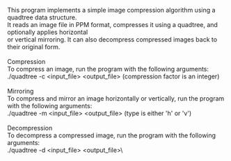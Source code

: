 This program implements a simple image compression algorithm using a quadtree data structure.\
It reads an image file in PPM format, compresses it using a quadtree, and optionally applies horizontal \
or vertical mirroring. It can also decompress compressed images back to their original form.\
\
Compression\
To compress an image, run the program with the following arguments:\
  ./quadtree -c <factor> <input_file> <output_file> (compression factor is an integer)\
\
Mirroring\
To compress and mirror an image horizontally or vertically, run the program with the following arguments:\
  ./quadtree -m <type> <factor> <input_file> <output_file> (type is either 'h' or 'v')\
\
Decompression\
To decompress a compressed image, run the program with the following arguments:\
  ./quadtree -d <input_file> <output_file>\
